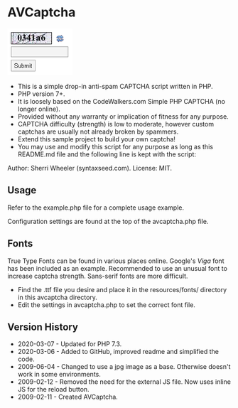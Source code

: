 # AVCaptcha

<img src="resources/example.png" border="0" />

- This is a simple drop-in anti-spam CAPTCHA script written in PHP.
- PHP version 7+.
- It is loosely based on the CodeWalkers.com Simple PHP CAPTCHA (no longer online).
- Provided without any warranty or implication of fitness for any purpose.
- CAPTCHA difficulty (strength) is low to moderate, however custom captchas are usually not already broken by spammers.
- Extend this sample project to build your own captcha!
- You may use and modify this script for any purpose as long as this README.md file and the following line is kept with the script:

Author: Sherri Wheeler (syntaxseed.com). License: MIT.

## Usage

Refer to the example.php file for a complete usage example.

Configuration settings are found at the top of the avcaptcha.php file.

## Fonts

True Type Fonts can be found in various places online. Google's *Viga* font has been included as an example. Recommended to use an unusual font to increase captcha strength. Sans-serif fonts are more difficult.

- Find the .ttf file you desire and place it in the resources/fonts/ directory in this avcaptcha directory.
- Edit the settings in avcaptcha.php to set the correct font file.

## Version History

- 2020-03-07 - Updated for PHP 7.3.
- 2020-03-06 - Added to GitHub, improved readme and simplified the code.
- 2009-06-04 - Changed to use a jpg image as a base. Otherwise doesn't work in some environments.
- 2009-02-12 - Removed the need for the external JS file. Now uses inline JS for the reload button.
- 2009-02-11 - Created AVCaptcha.
